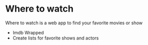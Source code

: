 # Where to watch
Where to watch is a web app to find your favorite movies or show
- Imdb Wrapped
- Create lists for favorite shows and actors
  
